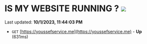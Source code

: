 # IS MY WEBSITE RUNNING ? [![](https://img.shields.io/static/v1?label=Sponsor&message=%E2%9D%A4&logo=GitHub&color=%23fe8e86)](https://github.com/sponsors/<username>)

Last updated: **10/1/2023, 11:44:03 PM**

- `GET` [https://youssefservice.me](https://youssefservice.me) - **Up** (631ms)
